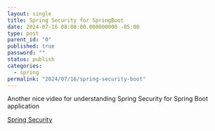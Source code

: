 ```yaml
---
layout: single
title: Spring Security for SpringBoot
date: 2024-07-16 08:00:00.000000000 -05:00
type: post
parent_id: "0"
published: true
password: ""
status: publish
categories:
  - spring
permalink: "2024/07/16/spring-security-boot"
---
```


Another nice video for understanding Spring Security for Spring Boot application

[Spring Security](https://www.youtube.com/watch?v=HyoLl3VcRFY)
